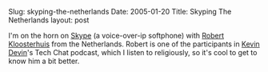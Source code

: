 Slug: skyping-the-netherlands
Date: 2005-01-20
Title: Skyping The Netherlands
layout: post

I&#39;m on the horn on <a href="http://skype.com">Skype</a> (a voice-over-ip softphone)  with <a href="http://www.geekswithblogs.net/jemimus">Robert Kloosterhuis</a> from the Netherlands. Robert is one of the participants in <a href="http://www.kevindevin.com/">Kevin Devin</a>&#39;s Tech Chat podcast, which I listen to religiously, so it&#39;s cool to get to know him a bit better.
